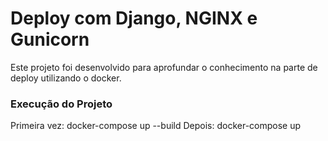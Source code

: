 # Deploy com Django, NGINX e Gunicorn

Este projeto foi desenvolvido para aprofundar o conhecimento na parte de deploy utilizando o docker.

### Execução do Projeto
Primeira vez: docker-compose up --build
Depois: docker-compose up
